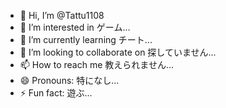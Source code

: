- 👋 Hi, I’m @Tattu1108
- 👀 I’m interested in ゲーム...
- 🌱 I’m currently learning チート...
- 💞️ I’m looking to collaborate on 探していません...
- 📫 How to reach me 教えられません...
- 😄 Pronouns: 特になし...
- ⚡ Fun fact: 遊ぶ...

<!---
Tattu1108/Tattu1108 is a ✨ special ✨ repository because its `README.md` (this file) appears on your GitHub profile.
You can click the Preview link to take a look at your changes.
--->
